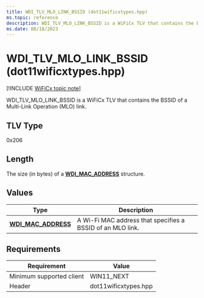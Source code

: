 ```yaml
---
title: WDI_TLV_MLO_LINK_BSSID (dot11wificxtypes.hpp)
ms.topic: reference
description: WDI_TLV_MLO_LINK_BSSID is a WiFiCx TLV that contains the BSSID of a Multi-Link Operation (MLO) link.
ms.date: 08/18/2023
---
```


# WDI_TLV_MLO_LINK_BSSID (dot11wificxtypes.hpp)

[!INCLUDE [WiFiCx topic note](../includes/wificx-version-warning.md)]

WDI_TLV_MLO_LINK_BSSID is a WiFiCx TLV that contains the BSSID of a Multi-Link Operation (MLO) link.

## TLV Type

0x206

## Length

The size (in bytes) of a [**WDI_MAC_ADDRESS**](/windows-hardware/drivers/ddi/dot11wificxintf/ns-dot11wificxintf-wdi_mac_address) structure.

## Values

| Type | Description |
|-----------------|-----------------|
| [**WDI_MAC_ADDRESS**](/windows-hardware/drivers/ddi/dot11wificxintf/ns-dot11wificxintf-wdi_mac_address) | A Wi-Fi MAC address that specifies a BSSID of an MLO link. |

## Requirements

|Requirement|Value|
|--- |--- |
|Minimum supported client|WIN11_NEXT|
|Header|dot11wificxtypes.hpp|
